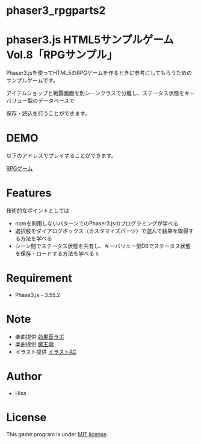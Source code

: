 # phaser3_rpgparts2
# phaser3.js HTML5サンプルゲーム Vol.8「RPGサンプル」
 
Phaser3.jsを使ってHTML5のRPGゲームを作るときに参考にしてもらうためのサンプルゲームです。

アイテムショップと戦闘画面を別シーンクラスで分離し、ステータス状態をキーバリュー型のデータベースで

保存・読込を行うことができます。

# DEMO
 
以下のアドレスでプレイすることができます。

[RPGゲーム](https://tinycore-hisanori.github.io/phaser3_rpgparts2/)

 
# Features
 
技術的なポイントとしては

* npmを利用しないパターンでのPhaser3.jsのプログラミングが学べる
* 選択肢をダイアログボックス（カスタマイズパーツ）で選んで結果を取得する方法を学べる
* シーン間でステータス状態を共有し、キーバリュー型DBでステータス状態を保存・ロードする方法を学べる
s
# Requirement
 
* Phase3.js - 3.55.2
 
# Note

 * 楽曲提供 [効果音ラボ](https://soundeffect-lab.info/sound/anime/)
 * 楽曲提供 [魔王魂](https://maou.audio/)
 * イラスト提供 [イラストAC](https://www.ac-illust.com/)

 
# Author
 
* Hisa
 
# License
 
This game program is under [MIT license](https://en.wikipedia.org/wiki/MIT_License).